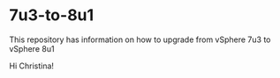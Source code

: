 # 7u3-to-8u1
This repository has information on how to upgrade from vSphere 7u3 to vSphere 8u1

Hi Christina!
